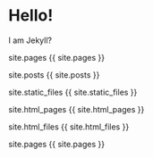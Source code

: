 # Hello!

I am Jekyll?

site.pages
{{ site.pages }}

site.posts
{{ site.posts }}

site.static_files
{{ site.static_files }}

site.html_pages
{{ site.html_pages }}

site.html_files
{{ site.html_files }}

site.pages
{{ site.pages }}
